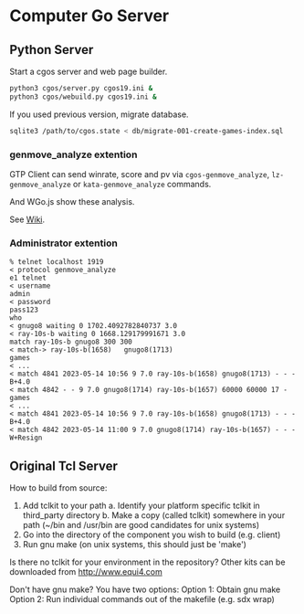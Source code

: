 # Computer Go Server

## Python Server

Start a cgos server and web page builder.

```sh
python3 cgos/server.py cgos19.ini &
python3 cgos/webuild.py cgos19.ini &
```

If you used previous version, migrate database.

```sh
sqlite3 /path/to/cgos.state < db/migrate-001-create-games-index.sql
```

### genmove_analyze extention

GTP Client can send winrate, score and pv via `cgos-genmove_analyze`, `lz-genmove_analyze` or `kata-genmove_analyze` commands.

And WGo.js show these analysis.

See [Wiki](https://github.com/zakki/cgos/wiki/GTP-tournament-game-expansion).


### Administrator extention

```
% telnet localhost 1919
< protocol genmove_analyze
e1 telnet
< username
admin
< password
pass123
who
< gnugo8 waiting 0 1702.4092782840737 3.0
< ray-10s-b waiting 0 1668.129179991671 3.0
match ray-10s-b gnugo8 300 300
< match-> ray-10s-b(1658)   gnugo8(1713)
games
< ...
< match 4841 2023-05-14 10:56 9 7.0 ray-10s-b(1658) gnugo8(1713) - - - B+4.0
< match 4842 - - 9 7.0 gnugo8(1714) ray-10s-b(1657) 60000 60000 17 -
games
< ...
< match 4841 2023-05-14 10:56 9 7.0 ray-10s-b(1658) gnugo8(1713) - - - B+4.0
< match 4842 2023-05-14 11:00 9 7.0 gnugo8(1714) ray-10s-b(1657) - - - W+Resign
```


## Original Tcl Server

How to build from source:
1. Add tclkit to your path
  a. Identify your platform specific tclkit in third_party directory
  b. Make a copy (called tclkit) somewhere in your path
     (~/bin and /usr/bin are good candidates for unix systems)
2. Go into the directory of the component you wish to build (e.g. client)
3. Run gnu make (on unix systems, this should just be 'make')

Is there no tclkit for your environment in the repository?
Other kits can be downloaded from  http://www.equi4.com

Don't have gnu make?  You have two options:
Option 1: Obtain gnu make
Option 2: Run individual commands out of the makefile (e.g. sdx wrap)

